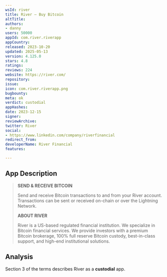 ```yaml
---
wsId: river
title: River – Buy Bitcoin
altTitle: 
authors:
- danny
users: 50000
appId: com.river.riverapp
appCountry: 
released: 2023-10-20
updated: 2025-05-13
version: 4.125.0
stars: 4.8
ratings: 
reviews: 224
website: https://river.com/
repository: 
issue: 
icon: com.river.riverapp.png
bugbounty: 
meta: ok
verdict: custodial
appHashes: 
date: 2023-12-15
signer: 
reviewArchive: 
twitter: River
social:
- https://www.linkedin.com/company/riverfinancial
redirect_from: 
developerName: River Financial
features: 

---
```


## App Description 

> **SEND & RECEIVE BITCOIN**
>
> Send and receive Bitcoin transactions to and from your River account. Transactions can be sent or received on-chain or over the Lightning Network.
> 
> **ABOUT RIVER**
>
> River is a US-based regulated financial institution. We specialize in Bitcoin financial services. We provide investors with a premium Bitcoin brokerage, 100% full reserve Bitcoin custody, best-in-class support, and high-end institutional solutions.

## Analysis 

Section 3 of the terms describes River as a **custodial** app.